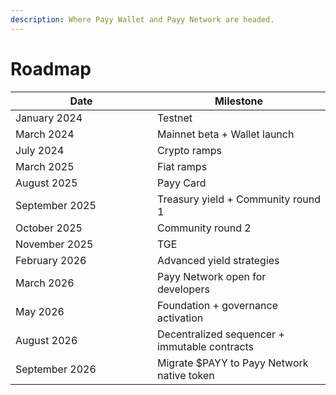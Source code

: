 ```yaml
---
description: Where Payy Wallet and Payy Network are headed.
---
```


# Roadmap

<table><thead><tr><th width="211">Date</th><th>Milestone</th></tr></thead><tbody><tr><td>January 2024</td><td>Testnet</td></tr><tr><td>March 2024</td><td>Mainnet beta + Wallet launch</td></tr><tr><td>July 2024</td><td>Crypto ramps</td></tr><tr><td>March 2025</td><td>Fiat ramps</td></tr><tr><td>August 2025</td><td>Payy Card</td></tr><tr><td>September 2025</td><td>Treasury yield + Community round 1</td></tr><tr><td>October 2025</td><td>Community round 2</td></tr><tr><td>November 2025</td><td>TGE</td></tr><tr><td>February 2026</td><td>Advanced yield strategies</td></tr><tr><td>March 2026</td><td>Payy Network open for developers</td></tr><tr><td>May 2026</td><td>Foundation + governance activation</td></tr><tr><td>August 2026</td><td>Decentralized sequencer + immutable contracts</td></tr><tr><td>September 2026</td><td>Migrate $PAYY to Payy Network native token</td></tr></tbody></table>
